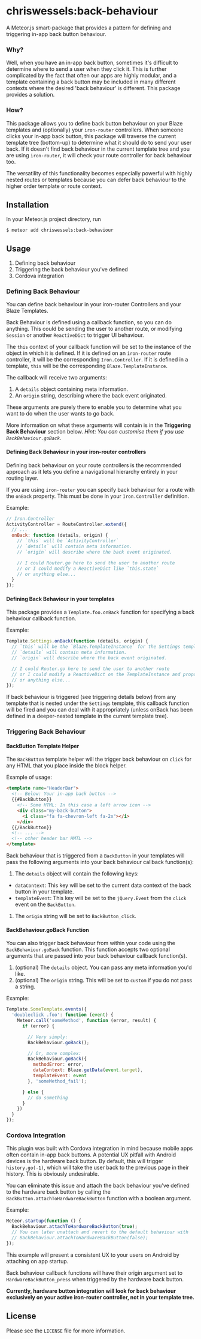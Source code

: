 # chriswessels:back-behaviour

A Meteor.js smart-package that provides a pattern for defining and triggering in-app back button behaviour.

### Why?

Well, when you have an in-app back button, sometimes it's difficult to determine where to send a user when they click it. This is further complicated by the fact that often our apps are highly modular, and a template containing a back button may be included in many different contexts where the desired 'back behaviour' is different. This package provides a solution.

### How?

This package allows you to define back button behaviour on your Blaze templates and (optionally) your `iron-router` controllers. When someone clicks your in-app back button, this package will traverse the current template tree (bottom-up) to determine what it should do to send your user back. If it doesn't find back behaviour in the current template tree and you are using `iron-router`, it will check your route controller for back behaviour too.

The versatility of this functionality becomes especially powerful with highly nested routes or templates because you can defer back behaviour to the higher order template or route context.

## Installation

In your Meteor.js project directory, run

    $ meteor add chriswessels:back-behaviour

## Usage

1. Defining back behaviour
2. Triggering the back behaviour you've defined
3. Cordova integration

### Defining Back Behaviour

You can define back behaviour in your iron-router Controllers and your Blaze Templates.

Back Behaviour is defined using a callback function, so you can do anything. This could be sending the user to another route, or modifying `Session` or another `ReactiveDict` to trigger UI behaviour.

The `this` context of your callback function will be set to the instance of the object in which it is defined. If it is defined on an `iron-router` route controller, it will be the corresponding `Iron.Controller`. If it is defined in a template, `this` will be the corresponding `Blaze.TemplateInstance`.

The callback will receive two arguments:

1. A `details` object containing meta information.
1. An `origin` string, describing where the back event originated.

These arguments are purely there to enable you to determine what you want to do when the user wants to go back.

More information on what these arguments will contain is in the **Triggering Back Behaviour** section below. *Hint: You can customise them if you use `BackBehaviour.goBack`.*

#### Defining Back Behaviour in your iron-router controllers

Defining back behaviour on your route controllers is the recommended approach as it lets you define a navigational hierarchy entirely in your routing layer.

If you are using `iron-router` you can specify back behaviour for a route with the `onBack` property. This must be done in your `Iron.Controller` definition.

Example:

```javascript
// Iron.Controller
ActivityController = RouteController.extend({
  // ...
  onBack: function (details, origin) {
    // `this` will be `ActivityController`
    // `details` will contain meta information.
    // `origin` will describe where the back event originated.

    // I could Router.go here to send the user to another route
    // or I could modify a ReactiveDict like `this.state`
    // or anything else...
  }
});
```

#### Defining Back Behaviour in your templates

This package provides a `Template.foo.onBack` function for specifying a back behaviour callback function.

Example:

```javascript
Template.Settings.onBack(function (details, origin) {
  // `this` will be the `Blaze.TemplateInstance` for the Settings template.
  // `details` will contain meta information.
  // `origin` will describe where the back event originated.

  // I could Router.go here to send the user to another route
  // or I could modify a ReactiveDict on the TemplateInstance and propagate a UI change
  // or anything else...
});
```

If back behaviour is triggered (see triggering details below) from any template that is nested under the `Settings` template, this callback function will be fired and you can deal with it appropriately (unless onBack has been defined in a deeper-nested template in the current template tree).

### Triggering Back Behaviour

#### BackButton Template Helper

The `BackButton` template helper will the trigger back behaviour on `click` for any HTML that you place inside the block helper.

Example of usage:

```html
<template name="HeaderBar">
  <!-- Below: Your in-app back button -->
  {{#BackButton}}
    <!-- Some HTML: In this case a left arrow icon -->
    <div class="my-back-button">
      <i class="fa fa-chevron-left fa-2x"></i>
    </div>
  {{/BackButton}}
  <!-- ... -->
  <!-- other header bar HMTL -->
</template>
```

Back behaviour that is triggered from a `BackButton` in your templates will pass the following arguments into your back behaviour callback function(s):

1. The `details` object will contain the following keys:
 - `dataContext`: This key will be set to the current data context of the back button in your template.
 - `templateEvent`: This key will be set to the `jQuery.Event` from the `click` event on the `BackButton`.
1. The `origin` string will be set to `BackButton_click`.

#### BackBehaviour.goBack Function

You can also trigger back behaviour from within your code using the `BackBehaviour.goBack` function. This function accepts two optional arguments that are passed into your back behaviour callback function(s).

1. (optional) The `details` object. You can pass any meta information you'd like.
1. (optional) The `origin` string. This will be set to `custom` if you do not pass a string.

Example:

```javascript
Template.SomeTemplate.events({
  'doubleclick .foo': function (event) {
    Meteor.call('someMethod', function (error, result) {
      if (error) {

        // Very simply:
        BackBehaviour.goBack();

        // Or, more complex:
        BackBehaviour.goBack({
          methodError: error,
          dataContext: Blaze.getData(event.target),
          templateEvent: event
        }, 'someMethod_fail');

      } else {
        // do something
      }
    })
  }
});
```

### Cordova Integration

This plugin was built with Cordova integration in mind because mobile apps often contain in-app back buttons. A potential UX pitfall with Android devices is the hardware back button. By default, this will trigger `history.go(-1)`, which will take the user back to the previous page in their history. This is obviously undesirable.

You can eliminate this issue and attach the back behaviour you've defined to the hardware back button by calling the `BackButton.attachToHardwareBackButton` function with a boolean argument.

Example:

```javascript
Meteor.startup(function () {
  BackBehaviour.attachToHardwareBackButton(true);
  // You can later unattach and revert to the default behaviour with
  // BackBehaviour.attachToHardwareBackButton(false);
});
```

This example will present a consistent UX to your users on Android by attaching on app startup.

Back behaviour callback functions will have their origin argument set to `HardwareBackButton_press` when triggered by the hardware back button.

**Currently, hardware button integration will look for back behaviour exclusively on your active iron-router controller, not in your template tree.**

## License

Please see the `LICENSE` file for more information.
